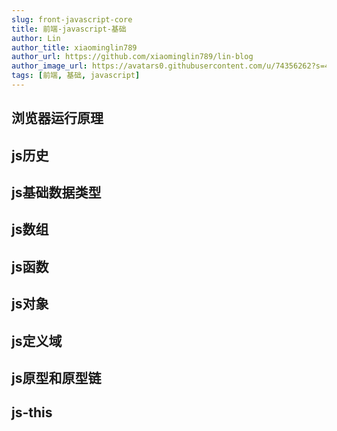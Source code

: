 ```yaml
---
slug: front-javascript-core
title: 前端-javascript-基础
author: Lin
author_title: xiaominglin789
author_url: https://github.com/xiaominglin789/lin-blog
author_image_url: https://avatars0.githubusercontent.com/u/74356262?s=400&v=4
tags: [前端, 基础, javascript]
---
```


## 浏览器运行原理

## js历史

## js基础数据类型

## js数组

## js函数

## js对象

## js定义域

## js原型和原型链

## js-this
